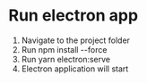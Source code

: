 # Run electron app

1. Navigate to the project folder
2. Run npm install --force
3. Run yarn electron:serve
4. Electron application will start 
